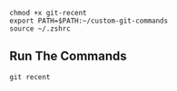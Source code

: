 ```
chmod +x git-recent
export PATH=$PATH:~/custom-git-commands
source ~/.zshrc
```

## Run The Commands

```
git recent
```
